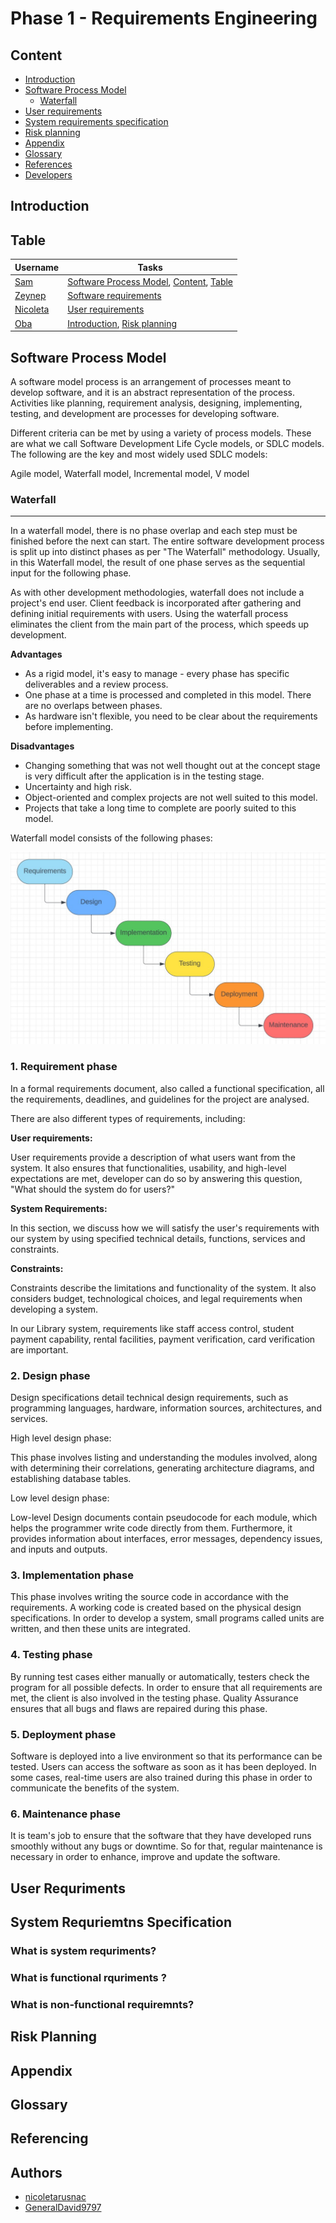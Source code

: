 # Phase 1 - Requirements Engineering

## Content 

* [Introduction](#introduction)
* [Software Process Model](#software-process-model)
  * [Waterfall](#waterfall)
* [User requirements](#user-requriments)
* [System requirements specification](#system-requriemtns-specification)
* [Risk planning](#risk-planning)
* [Appendix](#appendix)
* [Glossary](#glossary)
* [References](#referencing)
* [Developers](#developers)

## Introduction 

## Table

| Username | Tasks | 
--- | --- 
[Sam](https://github.com/SamEng001) | [Software Process Model](#software-process-model), [Content](#content), [Table](#table)
[Zeynep]() | [Software requirements](#system-requriemtns-specification)
[Nicoleta](https://github.com/nicoletarusnac) | [User requirements](#user-requriments)
[Oba](https://github.com/GeneralDavid9797) | [Introduction](#introduction), [Risk planning](#risk-planning)

## Software Process Model 
A software model process is an arrangement of processes meant to develop software, and it is an abstract representation of the process. Activities like planning, requirement analysis, designing, implementing, testing, and development are processes for developing software.

Different criteria can be met by using a variety of process models. These are what we call Software Development Life Cycle models, or SDLC models. The following are the key and most widely used SDLC models:

Agile model, Waterfall model, Incremental model, V model

### Waterfall
-------------

In a waterfall model, there is no phase overlap and each step must be finished before the next can start. The entire software development process is split up into distinct phases as per "The Waterfall" methodology. Usually, in this Waterfall model, the result of one phase serves as the sequential input for the following phase.

As with other development methodologies, waterfall does not include a project's end user. Client feedback is incorporated after gathering and defining initial requirements with users. Using the waterfall process eliminates the client from the main part of the process, which speeds up development.

**Advantages**

- As a rigid model, it's easy to manage - every phase has specific deliverables and a review process.
- One phase at a time is processed and completed in this model. There are no overlaps between phases.
- As hardware isn't flexible, you need to be clear about the requirements before implementing.

**Disadvantages** 

- Changing something that was not well thought out at the concept stage is very difficult after the application is in the testing stage.
- Uncertainty and high risk.
- Object-oriented and complex projects are not well suited to this model.
- Projects that take a long time to complete are poorly suited to this model.

Waterfall model consists of the following phases:

![Waterfall model phases!](image.png)

### 1. Requirement phase
In a formal requirements document, also called a functional specification, all the requirements, deadlines, and guidelines for the project are analysed.

There are also different types of requirements, including:

**User requirements:**

User requirements provide a description of what users want from the system. It also ensures that functionalities, usability, and high-level expectations are met, developer can do so by answering this question, "What should the system do for users?"

**System Requirements:**

In this section, we discuss how we will satisfy the user's requirements with our system by using specified technical details, functions, services and constraints.

**Constraints:**

Constraints describe the limitations and functionality of the system. It also considers budget, technological choices, and legal requirements when developing a system.

In our Library system, requirements like staff access control, student payment capability, rental facilities, payment verification, card verification are important. 

### 2. Design phase 
Design specifications detail technical design requirements, such as programming languages, hardware, information sources, architectures, and services.

High level design phase:

This phase involves listing and understanding the modules involved, along with determining their correlations, generating architecture diagrams, and establishing database tables.

Low level design phase: 

Low-level Design documents contain pseudocode for each module, which helps the programmer write code directly from them. Furthermore, it provides information about interfaces, error messages, dependency issues, and inputs and outputs.

### 3. Implementation phase 
This phase involves writing the source code in accordance with the requirements. A working code is created based on the physical design specifications. In order to develop a system, small programs called units are written, and then these units are integrated.

### 4. Testing phase
 By running test cases either manually or automatically, testers check the program for all possible defects. In order to ensure that all requirements are met, the client is also involved in the testing phase. Quality Assurance ensures that all bugs and flaws are repaired during this phase.

### 5. Deployment phase 
Software is deployed into a live environment so that its performance can be tested. Users can access the software as soon as it has been deployed. In some cases, real-time users are also trained during this phase in order to communicate the benefits of the system.

### 6. Maintenance phase 
It is team's job to ensure that the software that they have developed runs smoothly without any bugs or downtime. So for that, regular maintenance is necessary in order to enhance, improve and update the software.

## User Requriments 

## System Requriemtns Specification 
### **What is system requriments?**

### **What is functional rquriments ?** 

### **What is non-functional requiremnts?**

## Risk Planning 

## Appendix 

## Glossary  

## Referencing 

## Authors

- [nicoletarusnac](https://github.com/nicoletarusnac)
- [GeneralDavid9797](https://github.com/GeneralDavid9797)

